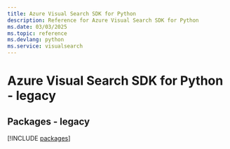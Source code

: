 ```yaml
---
title: Azure Visual Search SDK for Python
description: Reference for Azure Visual Search SDK for Python
ms.date: 03/03/2025
ms.topic: reference
ms.devlang: python
ms.service: visualsearch
---
```

# Azure Visual Search SDK for Python - legacy
## Packages - legacy
[!INCLUDE [packages](visual-search-index.md)]
